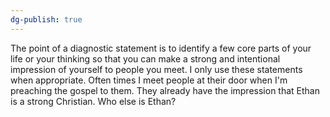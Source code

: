 ```yaml
---
dg-publish: true
---
```

The point of a diagnostic statement is to identify a few core parts of your life or your thinking so that you can make a strong and intentional impression of yourself to people you meet. I only use these statements when appropriate. Often times I meet people at their door when I'm preaching the gospel to them. They already have the impression that Ethan is a strong Christian. Who else is Ethan?
